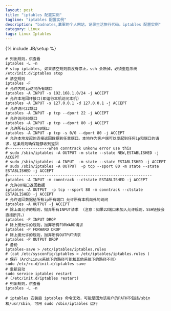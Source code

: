 ```yaml
---
layout: post
title: "iptables 配置实例"
tagline: "iptables 配置实例"
description: "badnotes,萬軍的个人网站，记录生活旅行代码。iptables 配置实例"
category: Linux
tags: Linux Iptables
---
```

{% include JB/setup %}


	# 列出规则，供查看
	iptables -L -n 
	# stop iptables, 如果清空规则前没有停止，ssh 会断掉，必须重启系统
	/etc/init.d/iptables stop
	# 清空规则
	iptables -F 
	# 允许内网ip访问所有端口
	iptables -A INPUT -s 192.168.1.0/24 -j ACCEPT 
	# 允许本地回环接口(即运行本机访问本机)
	iptables -A INPUT -s 127.0.0.1 -d 127.0.0.1 -j ACCEPT 
	# 允许访问22端口
	iptables -A INPUT -p tcp --dport 22 -j ACCEPT 
	# 允许访问80端口
	iptables -A INPUT -p tcp --dport 80 -j ACCEPT 
	# 允许所有ip访问80端口
	iptables -A INPUT -p tcp -s 0/0 --dport 80 -j ACCEPT 
	# 允许本地发起的连接返回数据到任意端口。本地作为客户端可以发起到任何ip和端口的请求，这条规则确保能够收到返回
	#------------------when conntrack unkonw error use this
	# sudo /sbin/iptables -A OUTPUT -m state --state NEW,ESTABLISHED -j ACCEPT
	# sudo /sbin/iptables -A INPUT  -m state --state ESTABLISHED -j ACCEPT
	# sudo /sbin/iptables -A OUTPUT  -p tcp --sport 80 -m state --state ESTABLISHED -j ACCEPT 
	#---------------------------------------------------------------
	iptables -A INPUT -m conntrack --ctstate ESTABLISHED -j ACCEPT 
	# 允许80端口返回数据
	iptables -A OUTPUT  -p tcp --sport 80 -m conntrack --ctstate ESTABLISHED -j ACCEPT 
	# 允许返回数据给所有ip所有端口 允许所有本机向外的访问
	iptables -A OUTPUT -j ACCEPT 
	# 除上面允许的规则，抛弃所有INPUT请求 （注意：如果22端口未加入允许规则，SSH链接会直接断开。）
	iptables -P INPUT DROP 
	# 除上面允许的规则，抛弃所有FORWARD请求
	iptables -P FORWARD DROP 
	# 除上面允许的规则，抛弃所有OUTPUT请求
	iptables -P OUTPUT DROP 
	# 备份
	iptables-save > /etc/iptables/iptables.rules 
	# (cat /etc/sysconfig/iptables > /etc/iptables/iptables.rules )
	# 保存（ArchLinux系统下的路径可能和其他系统下的路径不同）
	sudo /etc/rc.d/init.d/iptables save
	# 重新启动
	sudo service iptables restart
	# (/etc/init.d/iptables restart)
	# 列出规则，供查看
	iptables -L -n 

	# iptables 安装后 iptables 命令无效，可能是因为该用户的PATH不包括/sbin和/usr/sbin, 可用 sudo /sbin/iptables 运行